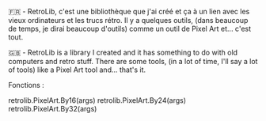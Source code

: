🇫🇷 - RetroLib, c'est une bibliothèque que j'ai créé et ça à un lien avec les vieux ordinateurs et les trucs rétro.
Il y a quelques outils, (dans beaucoup de temps, je dirai beaucoup d'outils) comme un outil de Pixel Art et...
c'est tout.

🇬🇧 - RetroLib is a library I created and it has something to do with old computers and retro stuff.
There are some tools, (in a lot of time, I'll say a lot of tools) like a Pixel Art tool and...
that's it.


Fonctions :

retrolib.PixelArt.By16(args)
retrolib.PixelArt.By24(args)
retrolib.PixelArt.By32(args)